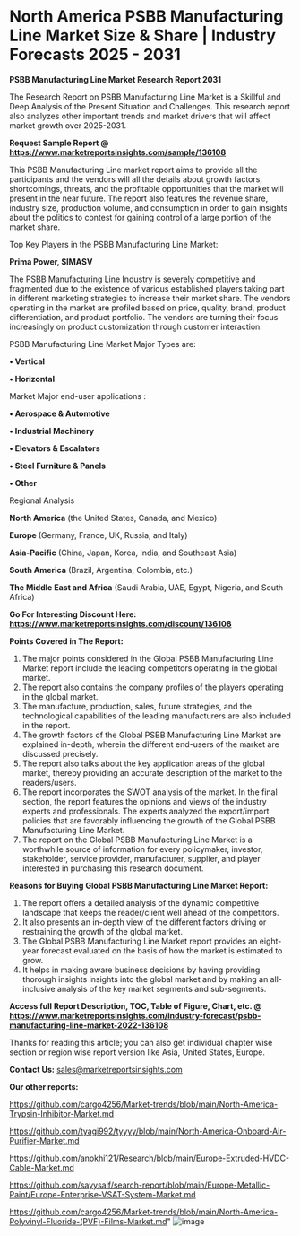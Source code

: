 # North America PSBB Manufacturing Line Market Size & Share | Industry Forecasts 2025 - 2031

<strong>PSBB Manufacturing Line Market Research Report 2031</strong>

The Research Report on PSBB Manufacturing Line Market is a Skillful and Deep Analysis of the Present Situation and Challenges. This research report also analyzes other important trends and market drivers that will affect market growth over 2025-2031.

<strong>Request Sample Report @ <a href=https://www.marketreportsinsights.com/sample/136108>https://www.marketreportsinsights.com/sample/136108</a></strong>

This PSBB Manufacturing Line market report aims to provide all the participants and the vendors will all the details about growth factors, shortcomings, threats, and the profitable opportunities that the market will present in the near future. The report also features the revenue share, industry size, production volume, and consumption in order to gain insights about the politics to contest for gaining control of a large portion of the market share.

Top Key Players in the PSBB Manufacturing Line Market:

<strong>Prima Power, SIMASV</strong>

The PSBB Manufacturing Line Industry is severely competitive and fragmented due to the existence of various established players taking part in different marketing strategies to increase their market share. The vendors operating in the market are profiled based on price, quality, brand, product differentiation, and product portfolio. The vendors are turning their focus increasingly on product customization through customer interaction.

PSBB Manufacturing Line Market Major Types are:

<strong>• Vertical

• Horizontal</strong>

Market Major end-user applications :

<strong>• Aerospace & Automotive

• Industrial Machinery

• Elevators & Escalators

• Steel Furniture & Panels

• Other</strong>

Regional Analysis

</u><strong><b>North America</b></strong> (the United States, Canada, and Mexico)

<strong><b>Europe </b></strong>(Germany, France, UK, Russia, and Italy)

<strong><b>Asia-Pacific</b></strong> (China, Japan, Korea, India, and Southeast Asia)

<strong><b>South America</b></strong> (Brazil, Argentina, Colombia, etc.)

<strong><b>The Middle East and Africa</b></strong> (Saudi Arabia, UAE, Egypt, Nigeria, and South Africa)

<strong>Go For Interesting Discount Here: <a href=https://www.marketreportsinsights.com/discount/136108>https://www.marketreportsinsights.com/discount/136108</a></strong>

<strong>Points Covered in The Report:</strong>
<ol>
  <li>The major points considered in the Global PSBB Manufacturing Line Market report include the leading competitors operating in the global market.</li>
  <li>The report also contains the company profiles of the players operating in the global market.</li>
  <li>The manufacture, production, sales, future strategies, and the technological capabilities of the leading manufacturers are also included in the report.</li>
  <li>The growth factors of the Global PSBB Manufacturing Line Market are explained in-depth, wherein the different end-users of the market are discussed precisely.</li>
  <li>The report also talks about the key application areas of the global market, thereby providing an accurate description of the market to the readers/users.</li>
  <li>The report incorporates the SWOT analysis of the market. In the final section, the report features the opinions and views of the industry experts and professionals. The experts analyzed the export/import policies that are favorably influencing the growth of the Global PSBB Manufacturing Line Market.</li>
  <li>The report on the Global PSBB Manufacturing Line Market is a worthwhile source of information for every policymaker, investor, stakeholder, service provider, manufacturer, supplier, and player interested in purchasing this research document.</li>
</ol>
<strong>Reasons for Buying Global PSBB Manufacturing Line Market Report:</strong>

<ol>
  <li>The report offers a detailed analysis of the dynamic competitive landscape that keeps the reader/client well ahead of the competitors.</li>
  <li>It also presents an in-depth view of the different factors driving or restraining the growth of the global market.</li>
  <li>The Global PSBB Manufacturing Line Market report provides an eight-year forecast evaluated on the basis of how the market is estimated to grow.</li>
  <li>It helps in making aware business decisions by having providing thorough insights insights into the global market and by making an all-inclusive analysis of the key market segments and sub-segments.</li>
</ol>
<strong>Access full Report Description, TOC, Table of Figure, Chart, etc. @ <a href=https://www.marketreportsinsights.com/industry-forecast/psbb-manufacturing-line-market-2022-136108>https://www.marketreportsinsights.com/industry-forecast/psbb-manufacturing-line-market-2022-136108</a></strong>


Thanks for reading this article; you can also get individual chapter wise section or region wise report version like Asia, United States, Europe.

<strong>Contact Us:</strong>
sales@marketreportsinsights.com

<strong>Our other reports:</strong>

<a href=https://github.com/cargo4256/Market-trends/blob/main/North-America-Trypsin-Inhibitor-Market.md>https://github.com/cargo4256/Market-trends/blob/main/North-America-Trypsin-Inhibitor-Market.md</a>

<a href=https://github.com/tyagi992/tyyyy/blob/main/North-America-Onboard-Air-Purifier-Market.md>https://github.com/tyagi992/tyyyy/blob/main/North-America-Onboard-Air-Purifier-Market.md</a>

<a href=https://github.com/anokhi121/Research/blob/main/Europe-Extruded-HVDC-Cable-Market.md>https://github.com/anokhi121/Research/blob/main/Europe-Extruded-HVDC-Cable-Market.md</a>

<a href=https://github.com/sayysaif/search-report/blob/main/Europe-Metallic-Paint/Europe-Enterprise-VSAT-System-Market.md>https://github.com/sayysaif/search-report/blob/main/Europe-Metallic-Paint/Europe-Enterprise-VSAT-System-Market.md</a>

<a href=https://github.com/cargo4256/Market-trends/blob/main/North-America-Polyvinyl-Fluoride-(PVF)-Films-Market.md>https://github.com/cargo4256/Market-trends/blob/main/North-America-Polyvinyl-Fluoride-(PVF)-Films-Market.md</a>"
![image](https://github.com/user-attachments/assets/b8ca11d0-4966-479f-bfe9-fdfb3ea16141)
